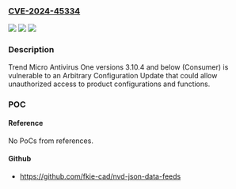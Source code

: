 ### [CVE-2024-45334](https://cve.mitre.org/cgi-bin/cvename.cgi?name=CVE-2024-45334)
![](https://img.shields.io/static/v1?label=Product&message=Trend%20Micro%20Antivirus%20One&color=blue)
![](https://img.shields.io/static/v1?label=Version&message=3.10.4%20&color=brightgreen)
![](https://img.shields.io/static/v1?label=Vulnerability&message=n%2Fa&color=blue)

### Description

Trend Micro Antivirus One versions 3.10.4 and below (Consumer) is vulnerable to an Arbitrary Configuration Update that could allow unauthorized access to product configurations and functions.

### POC

#### Reference
No PoCs from references.

#### Github
- https://github.com/fkie-cad/nvd-json-data-feeds

